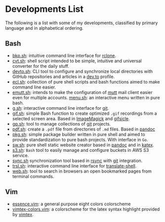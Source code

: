 
Developments List
========

The following is a list with some of my developments, classified by primary language and in alphabetical
ordering.

Bash
-------

* [bkp.sh](https://github.com/yxm-dev/bkp.sh): intuitive command line interface for
  [rclone]("https://github.com/rclone/rclone).
* [cvt.sh](https://github.com/yxm-dev/cvt.sh): shell script intended to be simple, intuitive and universal
  converter for the daily stuff.
* [devto.sh](https://github.com/yxm-dev/devto.sh): CLI tool to configure and synchronize local directories
  with GitHub repositories and articles in a [dev.to](https://dev.to) profile.
* [ecl.sh](https://github.com/yxm-dev/ecl.sh): collection of pure shell scripts and bash functions aimed to
  make command line easier.
* [emutt.sh](https://github.com/yxm-dev/emutt.sh): intends to make the configuration of
  [mutt](http://www.mutt.org/) mail client easier even for multiple accounts.
  [menu.sh](https://github.com/yxm-dev/menu.sh): an interactive menu written in pure bash.
* [g.sh](https://github.com/yxm-dev/g.sh): interactive command line interface for [git](https://git-scm.com/).
* [gif.sh](https://github.com/yxm-dev/gif.sh): simple Bash function to create optimized `.gif` recordings from
  a selected screen area. Based in [ImageMagick](https://imagemagick.org/) and [gifsicle](https://github.com/kohler/gifsicle).
* [gp.sh](https://github.com/yxm-dev/g.sh): tool to manage collections of [git](https://git-scm.com/) projects.
* [pdf.sh](https://github.com/yxm-dev/pdf.sh): create a `.pdf` file from directories of `.md` files. Based in [pandoc](https://github.com/jgm/pandoc) 
* [pkg.sh](https://github.com/yxm-dev/pkg.sh): simple package builder written in pure shell and aimed to
  provide standardization to pure bash projects. With interface in `Go`.
* [sw.sh](https://github.com/yxm-dev/sw.sh): pure shell static website creator based in
  [pandoc](https://github.com/jgm/pandoc) and in [katex](https://github.com/KaTeX/KaTeX).
* [s3.sh](https://github.com/yxm-dev/s3.sh): `Bash` tool to easily manage and configure buckets in AWS S3
  service.
* [sync.sh](https://github.com/yxm-dev/sync.sh) synchronization tool based in
  [rsync](https://github.com/WayneD/rsync) with [git](https://git-scm.com/) integration.
* [trsl.sh](https://github.com/yxm-dev/trsl.sh): interactive command line interface for [translate-shell](https://github.com/soimort/translate-shell).
* [web.sh](https://github.com/yxm-dev/web.sh): tool to search in browsers an open bookmarked pages from
  terminal commands.
  
Vim
-----

* [essence.vim](https://github.com/yxm-dev/essence.vim): a general purpose eight colors colorscheme
* [vimtex-colors.vim](https://github.com/yxm-dev/vimtex-colors.vim): a colorscheme for the latex syntax
  highlight provided by [vimtex](https://github.com/lervag/vimtex).
